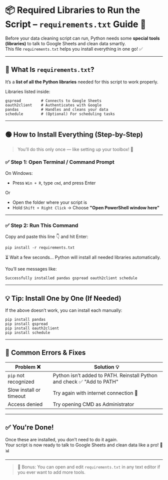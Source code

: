 # 📦 Required Libraries to Run the Script – `requirements.txt` Guide 🧠

Before your data cleaning script can run, Python needs some **special tools (libraries)** to talk to Google Sheets and clean data smartly.  
This file `requirements.txt` helps you install everything in one go! ✅

---

## 🧰 What Is `requirements.txt`?

It’s a **list of all the Python libraries** needed for this script to work properly.

Libraries listed inside:
```
gspread         # Connects to Google Sheets
oauth2client    # Authenticates with Google
pandas          # Handles and cleans your data
schedule        # (Optional) For scheduling tasks
```

---

## 🟢 How to Install Everything (Step-by-Step)

> You’ll do this only once — like setting up your toolbox! 🧰

### ✅ Step 1: Open Terminal / Command Prompt

On Windows:
- Press `Win + R`, type `cmd`, and press Enter

Or

- Open the folder where your script is
- Hold `Shift + Right Click` → Choose **"Open PowerShell window here"**

---

### ✅ Step 2: Run This Command

Copy and paste this line 👇 and hit Enter:

```
pip install -r requirements.txt
```

⏳ Wait a few seconds… Python will install all needed libraries automatically.

You’ll see messages like:
```
Successfully installed pandas gspread oauth2client schedule
```

---

## 💡 Tip: Install One by One (If Needed)

If the above doesn’t work, you can install each manually:

```
pip install pandas
pip install gspread
pip install oauth2client
pip install schedule
```

---

## 🚫 Common Errors & Fixes

| Problem ❌                                 | Solution 💡                          |
|----------------------------------|--------------------------------------|
| `pip` not recognized             | Python isn’t added to PATH. Reinstall Python and check ✅ "Add to PATH" |
| Slow install or timeout          | Try again with internet connection 🔁 |
| Access denied                     | Try opening CMD as Administrator     |

---

## ✅ You're Done!

Once these are installed, you don’t need to do it again.  
Your script is now ready to talk to Google Sheets and clean data like a pro! 🚀📊

---

> 🧠 Bonus: You can open and edit `requirements.txt` in any text editor if you ever want to add more tools.
